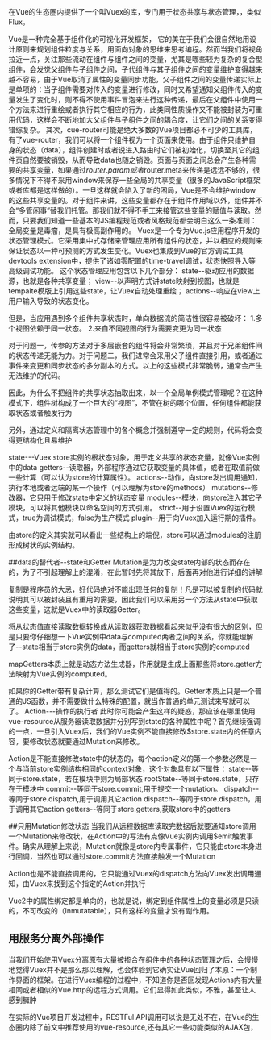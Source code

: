 在Vue的生态圈内提供了一个叫Vuex的库，专门用于状态共享与状态管理，，类似Flux。

Vue是一种完全基于组件化的可视化开发框架， 它的美在于我们会很自然地用设计原则来规划组件粒度与关系，用面向对象的思维来思考编程。然而当我们将视角拉近一点，关注那些流动在组件与组件之间的变量，尤其是哪些较为复杂的复合型组件，会发觉父组件与子组件之间，子代组件与其子组件之间的变量维护变得越来越不容易，由于Vue取消了属性的变量同步功能，父子组件之间的变量传递实际上是单项的：当子组件需要对传入的变量进行修改，同时又希望通知父组件传入的变量发生了变化时，则不得不使用事件冒泡来进行这种传递，最后在父组件中使用一个方法来进行重绘或者执行其它相应的行为，此类同性质操作又不能被封装为可重用代码，这样会不断地加大父组件与子组件之间的耦合度，让它们之间的关系变得错综复杂。
其次，cue-router可能是绝大多数的Vue项目都必不可少的工具库，有了vue-router，我们可以将一个组件视为一个页面来使用。由于组件只维护自身的状态（data），组件创建时或者说进入路由时它们被初始化，切换至其它的组件页自然要被销毁，从而导致data也随之销毁。页面与页面之间总会产生各种需要的共享变量，如果通过$router.param或者$router.meta来传递是远远不够的，很多情况下不得不采用window来保存一些全局的共享变量（很多的JavaScript框架或者库都是这样做的）。一旦这样就会陷入了新的困局，Vue是不会维护window的这些共享变量的。对于组件来讲，这些变量都存在于组件作用域以外，组件并不会“多管闲事”替我们托管。那我们就不得不手工来接管这些变量的赋值与读取。然而，只要我们知道一些基本的JS编程规范或者风格规范都会明白这么一条准则：全局变量是毒瘤，是具有极高副作用的。
Vuex是一个专为Vue.js应用程序开发的状态管理模式。它采用集中式存储来管理应用所有组件的状态，并以相应的规则来保证状态以一种可预测的方式发生变化。Vuex也集成到Vue的官方调试工具devtools extension中，提供了诸如零配置的time-travel调试，状态快照导入等高级调试功能。
这个状态管理应用包含以下几个部分：
state--驱动应用的数据源，也就是各种共享变量；
view--以声明方式讲state映射到视图，也就是tempalte模版上引用这些state，让Vuex自动处理重绘；
actions--响应在view上用户输入导致的状态变化。

但是，当应用遇到多个组件共享状态时，单向数据流的简洁性很容易被破坏：
1.多个视图依赖于同一状态。
2.来自不同视图的行为需要变更为同一状态

对于问题一，传参的方法对于多层嵌套的组件将会非常繁琐，并且对于兄弟组件间的状态传递无能为力。对于问题二，我们进常会采用父子组件直接引用，或者通过事件来变更和同步状态的多分副本的方式。以上的这些模式非常脆弱，通常会产生无法维护的代码。

因此，为什么不把组件的共享状态抽取出来，以一个全局单例模式管理呢？在这种模式下，组件树构成了一个巨大的“视图”，不管在树的哪个位置，任何组件都能获取状态或者触发行为

另外，通过定义和隔离状态管理中的各个概念并强制遵守一定的规则，代码将会变得更结构化且易维护

state---Vuex store实例的根状态对象，用于定义共享的状态变量，就像Vue实例中的data
getters--读取器，外部程序通过它获取变量的具体值，或者在取值前做一些计算（可以认为store的计算属性）。
actions--动作，向store发出调用通知，执行本地或者远端的某一个操作（可以理解为store的methods）
mutations--修改器，它只用于修改state中定义的状态变量
modules--模块，向store注入其它子模块，可以将其他模块以命名空间的方式引用。
strict--用于设置Vuex的运行模式，true为调试模式，false为生产模式
plugin--用于向Vuex加入运行期的插件。

由store的定义其实就可以看出一些结构上的端倪，store可以通过modules的注册形成树状的实例结构。


##data的替代者--state和Getter
Mutation是为力改变state内部的状态而存在的，为了不引起理解上的混淆，在此暂时先将其放下，后面再对他进行详细的讲解

复制是程序员的大忌，好代码绝对不能出现任何的复制！凡是可以被复制的代码就说明其可以被封装且有重用的需要，因此我们可以采用另一个方法从state中获取这些变量，这就是Vuex中的读取器Getter。

将从状态值直接读取数据转换成从读取器获取数据看起来似乎没有很大的区别，但是只要你仔细想一下Vue实例中data与computed两者之间的关系，你就能理解了--state相当于store实例的data，而getters就相当于store实例的computed

mapGetters本质上就是动态方法生成器，作用就是生成上面那些将store.getter方法映射为Vue实例的computed。

如果你的Getter带有复杂计算，那么测试它们是值得的。Getter本质上只是一个普通的JS函数，并不需要做什么特殊的配置，就当作普通的单元测试来写就可以了。
Action---操作的执行者
此时你可能会产生这样的疑惑，那应该在哪里使用vue-resource从服务器读取数据并分别写到state的各种属性中呢？首先继续强调的一点，一旦引入Vuex后，我们的Vue实例不能直接修改$store.state内的任意内容，要修改状态就要通过Mutation来修改。

Action是不能直接修改state中的状态的，每个action定义的第一个参数必然是一个与当前store实例结构相同的context对象，这个对象具有以下属性：
state--等同于store.state，若在模块中则为局部状态
rootState--等同于store.state，只存在于模块中
commit--等同于store.commit,用于提交一个mutation。
dispatch--等同于store.dispatch,用于调用其它action
dispatch--等同于store.dispatch，用于调用其它action
getters--等同于store.getters,获取store中的getters

##只用Mutation修改状态
当我们从远程数据库读取完数据后就要通知store调用一个Mutation来修改状，在Action中的写法有点像Vue实例内调用$emit触发事件。确实从理解上来说，Mutation就像是store内专属事件，它只能由store本身进行回调，当然也可以通过store.commit方法直接触发一个Mutation

Action也是不能直接调用的，它只能通过Vuex的dispatch方法向Vuex发出调用通知，由Vuex来找到这个指定的Action并执行

Vue2中的属性绑定都是单向的，也就是说，绑定到组件属性上的变量必须是只读的，不可改变的（Inmutatable），只有这样的变量才没有副作用。

## 用服务分离外部操作
当我们开始使用Vuex分离原有大量被掺合在组件中的各种状态管理之后，会慢慢地觉得Vuex并不是那么那以理解，也会体验到它确实让Vue回归了本原：一个制作界面的框架。在进行Vuex编程的过程中，不知道你是否回发现Actions内有大量相同或者相似的Vue.http的远程方式调用。它们显得如此类似，不雅，甚至让人感到臃肿

在实际的Vue项目开发过程中，RESTFul API调用可以说是无处不在，在Vue的生态圈内除了前文中推荐使用的vue-resource,还有其它一些功能类似的AJAX包，
